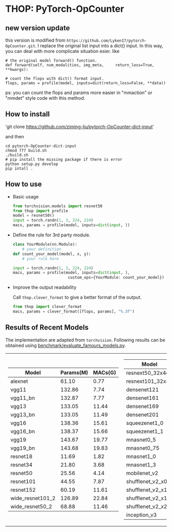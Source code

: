 <!--
 * @Author: your name
 * @Date: 2020-03-04 17:00:56
 * @LastEditTime: 2020-03-04 17:11:51
 * @LastEditors: Please set LastEditors
 * @Description: In User Settings Edit
 * @FilePath: \pytorch-OpCounter-dict-input\README.md
 -->
# THOP: PyTorch-OpCounter

## new version update 
this version is modified from `https://github.com/Lyken17/pytorch-OpCounter.git`. I replace the original list input into a dict() input. In this way, you can deal with more complicate situation esier. like 

```
# the original model forward() function.
def forward(self, num_modalities, img_meta,     return_loss=True, **kwargs):
```
```
# count the flops with dict() format input.
flops, params = profile(model, inputs=dict(return_loss=False, **data))
````

ps: you can count the flops and params more easier in "mmaction" or "mmdet" style code with this method.


## How to install 

'git clone https://github.com/ziming-liu/pytorch-OpCounter-dict-input'

and then 
```
cd pytorch-OpCounter-dict-input
chmod 777 build.sh
./build.sh
# pip install the missing package if there is error
python setup.py develop
pip intall .
```
    
## How to use 
* Basic usage 
    ```python
    from torchvision.models import resnet50
    from thop import profile
    model = resnet50()
    input = torch.randn(1, 3, 224, 224)
    macs, params = profile(model, inputs=dict(input, ))
    ```    

* Define the rule for 3rd party module.
    ```python
    class YourModule(nn.Module):
        # your definition
    def count_your_model(model, x, y):
        # your rule here
    
    input = torch.randn(1, 3, 224, 224)
    macs, params = profile(model, inputs=dict(input, ), 
                            custom_ops={YourModule: count_your_model})
    ```
    
* Improve the output readability

    Call `thop.clever_format` to give a better format of the output.
    ```python
    from thop import clever_format
    macs, params = clever_format([flops, params], "%.3f")
    ```    
    
## Results of Recent Models

The implementation are adapted from `torchvision`. Following results can be obtained using [benchmark/evaluate_famours_models.py](benchmark/evaluate_famous_models.py).

<p align="center">
<table>
<tr>
<td>

Model | Params(M) | MACs(G)
---|---|---
alexnet | 61.10 | 0.77
vgg11 | 132.86 | 7.74
vgg11_bn | 132.87 | 7.77
vgg13 | 133.05 | 11.44
vgg13_bn | 133.05 | 11.49
vgg16 | 138.36 | 15.61
vgg16_bn | 138.37 | 15.66
vgg19 | 143.67 | 19.77
vgg19_bn | 143.68 | 19.83
resnet18 | 11.69 | 1.82
resnet34 | 21.80 | 3.68
resnet50 | 25.56 | 4.14
resnet101 | 44.55 | 7.87
resnet152 | 60.19 | 11.61
wide_resnet101_2 | 126.89 | 22.84
wide_resnet50_2 | 68.88 | 11.46

</td>
<td>

Model | Params(M) | MACs(G)
---|---|---
resnext50_32x4d | 25.03 | 4.29
resnext101_32x8d | 88.79 | 16.54
densenet121 | 7.98 | 2.90
densenet161 | 28.68 | 7.85
densenet169 | 14.15 | 3.44
densenet201 | 20.01 | 4.39
squeezenet1_0 | 1.25 | 0.82
squeezenet1_1 | 1.24 | 0.35
mnasnet0_5 | 2.22 | 0.14
mnasnet0_75 | 3.17 | 0.24
mnasnet1_0 | 4.38 | 0.34
mnasnet1_3 | 6.28 | 0.53
mobilenet_v2 | 3.50 | 0.33
shufflenet_v2_x0_5 | 1.37 | 0.05
shufflenet_v2_x1_0 | 2.28 | 0.15
shufflenet_v2_x1_5 | 3.50 | 0.31
shufflenet_v2_x2_0 | 7.39 | 0.60
inception_v3 | 27.16 | 5.75

</td>
</tr>
</p>
